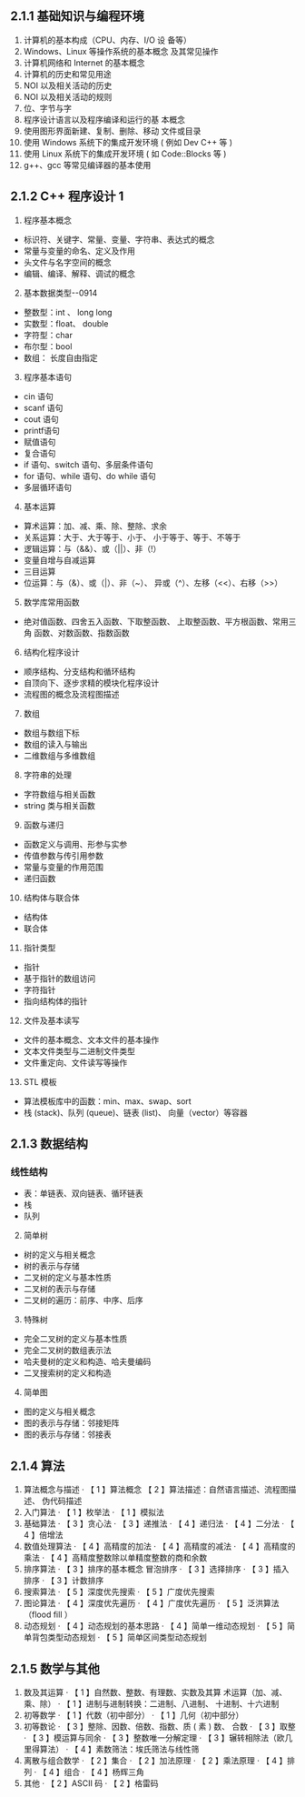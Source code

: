 ## 2.1.1 基础知识与编程环境
1. 计算机的基本构成（CPU、内存、I/O 设
备等）
2. Windows、Linux 等操作系统的基本概念
及其常见操作
3. 计算机网络和 Internet 的基本概念
4. 计算机的历史和常见用途
5. NOI 以及相关活动的历史
6. NOI 以及相关活动的规则
7. 位、字节与字
8. 程序设计语言以及程序编译和运行的基
本概念
9. 使用图形界面新建、复制、删除、移动
文件或目录
10. 使用 Windows 系统下的集成开发环境
( 例如 Dev C++ 等 )
11. 使用 Linux 系统下的集成开发环境 ( 如 Code::Blocks 等 )
12. g++、gcc 等常见编译器的基本使用
## 2.1.2 C++ 程序设计 1
1. 程序基本概念
- 标识符、关键字、常量、变量、字符串、表达式的概念
- 常量与变量的命名、定义及作用
- 头文件与名字空间的概念
- 编辑、编译、解释、调试的概念
2. 基本数据类型--0914
- 整数型：int 、 long long
- 实数型：float、 double
- 字符型：char
- 布尔型：bool
- 数组： 长度自由指定
3. 程序基本语句
- cin 语句
- scanf 语句
- cout 语句
- printf语句
- 赋值语句
- 复合语句
- if 语句、switch 语句、多层条件语句
- for 语句、while 语句、do while 语句
- 多层循环语句
4. 基本运算
- 算术运算：加、减、乘、除、整除、求余
- 关系运算：大于、大于等于、小于、 小于等于、等于、不等于
- 逻辑运算：与（&&）、或（||）、非（!）
- 变量自增与自减运算
- 三目运算
- 位运算：与（&）、或（|）、非（~）、 异或（^）、左移（<<）、右移（>>）
5. 数学库常用函数
- 绝对值函数、四舍五入函数、下取整函数、 上取整函数、平方根函数、常用三角
函数、对数函数、指数函数
6. 结构化程序设计
- 顺序结构、分支结构和循环结构
- 自顶向下、逐步求精的模块化程序设计
- 流程图的概念及流程图描述
7. 数组
- 数组与数组下标
- 数组的读入与输出
- 二维数组与多维数组
8. 字符串的处理
- 字符数组与相关函数
- string 类与相关函数
9. 函数与递归
- 函数定义与调用、形参与实参
- 传值参数与传引用参数
- 常量与变量的作用范围
- 递归函数
10. 结构体与联合体
- 结构体
- 联合体
11. 指针类型
- 指针
- 基于指针的数组访问
- 字符指针
- 指向结构体的指针
12. 文件及基本读写
- 文件的基本概念、文本文件的基本操作
- 文本文件类型与二进制文件类型
- 文件重定向、文件读写等操作
13. STL 模板
- 算法模板库中的函数：min、max、swap、sort
- 栈 (stack)、队列 (queue)、链表 (list)、
向量（vector）等容器
## 2.1.3 数据结构
### 线性结构
- 表：单链表、双向链表、循环链表
- 栈
- 队列
2. 简单树
- 树的定义与相关概念
- 树的表示与存储
- 二叉树的定义与基本性质
- 二叉树的表示与存储
- 二叉树的遍历：前序、中序、后序
3. 特殊树
- 完全二叉树的定义与基本性质
- 完全二叉树的数组表示法
- 哈夫曼树的定义和构造、哈夫曼编码
- 二叉搜索树的定义和构造
4. 简单图
- 图的定义与相关概念
- 图的表示与存储：邻接矩阵
- 图的表示与存储：邻接表

## 2.1.4 算法
1. 算法概念与描述
· 【 1 】算法概念
【 2 】算法描述：自然语言描述、流程图描述、
 伪代码描述
2. 入门算法
· 【 1 】枚举法
· 【 1 】模拟法
3. 基础算法
· 【 3 】贪心法
· 【 3 】递推法
· 【 4 】递归法
· 【 4 】二分法
· 【 4 】倍增法
4. 数值处理算法
· 【 4 】高精度的加法
· 【 4 】高精度的减法
· 【 4 】高精度的乘法
· 【 4 】高精度整数除以单精度整数的商和余数
5. 排序算法
· 【 3 】排序的基本概念
冒泡排序
· 
【 3 】选择排序
· 
【 3 】插入排序
· 
【 3 】计数排序
6. 搜索算法
· 
【 5 】深度优先搜索
· 
【 5 】广度优先搜索
7. 图论算法
· 
【 4 】深度优先遍历
· 
【 4 】广度优先遍历
· 
【 5 】泛洪算法（flood fill
）
8. 动态规划
· 
【 4 】动态规划的基本思路
· 
【 4 】简单一维动态规划
· 
【 5 】简单背包类型动态规划
· 
【 5 】简单区间类型动态规划
## 2.1.5 数学与其他
1. 数及其运算
· 
【 1 】自然数、整数、有理数、实数及其算
术运算（加、减、乘、除）
· 
【 1 】进制与进制转换：二进制、八进制、
 十进制、十六进制
2. 初等数学
· 
【 1 】代数（初中部分）
· 
【 1 】几何（初中部分）
3. 初等数论
· 
【 3 】整除、因数、倍数、指数、质
(
素
) 数、
 合数
· 
【 3 】取整
· 
【 3 】模运算与同余
· 
【 3 】整数唯一分解定理
· 
【 3 】辗转相除法（欧几里得算法）
· 
【 4 】素数筛法：埃氏筛法与线性筛
4. 离散与组合数学
· 【 2 】集合
· 【 2 】加法原理
· 【 2 】乘法原理
· 【 4 】排列
· 【 4 】组合
· 【 4 】杨辉三角
5. 其他
· 【 2 】ASCII 码
· 【 2 】格雷码